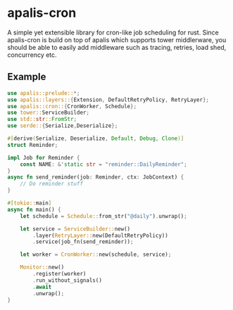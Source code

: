 # apalis-cron

A simple yet extensible library for cron-like job scheduling for rust. Since apalis-cron is build on top of apalis which supports tower middlerware, you should be able to easily add middleware such as tracing, retries, load shed, concurrency etc.

## Example

```rust
use apalis::prelude::*;
use apalis::layers::{Extension, DefaultRetryPolicy, RetryLayer};
use apalis::cron::{CronWorker, Schedule};
use tower::ServiceBuilder;
use std::str::FromStr;
use serde::{Serialize,Deserialize};

#[derive(Serialize, Deserialize, Default, Debug, Clone)]
struct Reminder;

impl Job for Reminder {
    const NAME: &'static str = "reminder::DailyReminder";
}
async fn send_reminder(job: Reminder, ctx: JobContext) {
    // Do reminder stuff
}

#[tokio::main]
async fn main() {
    let schedule = Schedule::from_str("@daily").unwrap();

    let service = ServiceBuilder::new()
        .layer(RetryLayer::new(DefaultRetryPolicy))
        .service(job_fn(send_reminder));

    let worker = CronWorker::new(schedule, service);

    Monitor::new()
        .register(worker)
        .run_without_signals()
        .await
        .unwrap();
}
```
